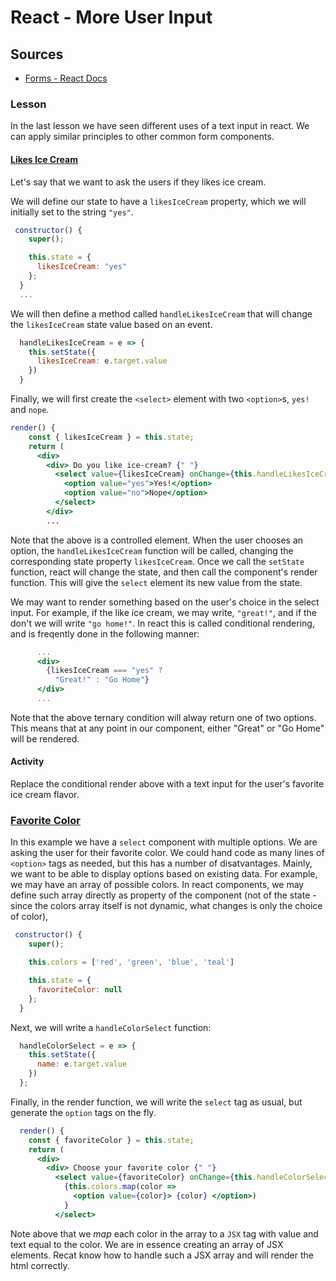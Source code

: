 # React - More User Input

## Sources

* [Forms - React Docs](https://reactjs.org/docs/forms.html)

### Lesson

In the last lesson we have seen different uses of a text input in react. We can apply similar principles to other common form components.

#### [Likes Ice Cream](https://codesandbox.io/s/kwvqk2l405)

Let's say that we want to ask the users if they likes ice cream.

We will define our state to have a `likesIceCream` property, which we will initially set to the string `"yes"`.

```jsx
 constructor() {
    super();

    this.state = {
      likesIceCream: "yes"
    };
  }
  ...
```

We will then define a method called `handleLikesIceCream` that will change the `likesIceCream` state value based on an event.

```jsx
  handleLikesIceCream = e => {
    this.setState({
      likesIceCream: e.target.value
    })
  }
```

Finally, we will first create the `<select>` element with two `<option>`s, `yes!` and `nope`. 

```jsx
render() {
    const { likesIceCream } = this.state;
    return (
      <div>
        <div> Do you like ice-cream? {" "}
          <select value={likesIceCream} onChange={this.handleLikesIceCream}>
            <option value="yes">Yes!</option>
            <option value="no">Nope</option>
          </select>
        </div>
        ...
```

Note that the above is a controlled element. When the user chooses an option, the `handleLikesIceCream` function will be called, changing the corresponding state property `likesIceCream`. Once we call the `setState` function, react will change the state, and then call the component's render function. This will give the `select` element its new value from the state.

We may want to render something based on the user's choice in the select input. For example, if the like ice cream, we may write, `"great!"`, and if the don't we will write `"go home!"`.
In react this is called conditional rendering, and is freqently done in the following manner:

```jsx
      ...
      <div>
        {likesIceCream === "yes" ?
          "Great!" : "Go Home"}
      </div>
      ...
```

Note that the above ternary condition will alway return one of two options. This means that at any point in our component, either "Great" or "Go Home" will be rendered.

#### Activity

Replace the conditional render above with a text input for the user's favorite ice cream flavor.

### [Favorite Color](https://codesandbox.io/s/0xnx34po8n)

In this example we have a `select`  component with multiple options. We are asking the user for their favorite color. We could hand code as many lines of `<option>` tags as needed, but this has a number of disatvantages. Mainly, we want to be able to display options based on existing data. For example, we may have an array of possible colors. In react components, we may define such array directly as property of the component (not of the state - since the colors array itself is not dynamic, what changes is only the choice of color),

```jsx
 constructor() {
    super();

    this.colors = ['red', 'green', 'blue', 'teal']

    this.state = {
      favoriteColor: null
    };
  }
```

Next, we will write a `handleColorSelect` function:

```jsx
  handleColorSelect = e => {
    this.setState({
      name: e.target.value
    })
  };
```

Finally, in the render function, we will write the `select` tag as usual, but generate the `option` tags on the fly.

```jsx
  render() {
    const { favoriteColor } = this.state;
    return (
      <div>
        <div> Choose your favorite color {" "}
          <select value={favoriteColor} onChange={this.handleColorSelect}>
            {this.colors.map(color =>
              <option value={color}> {color} </option>)
            }
          </select>
```

Note above that we _map_ each color in the array to a `JSX` tag with value and text equal to the color. We are in essence creating an array of JSX elements. Recat know how to handle such a JSX array and will render the html correctly.